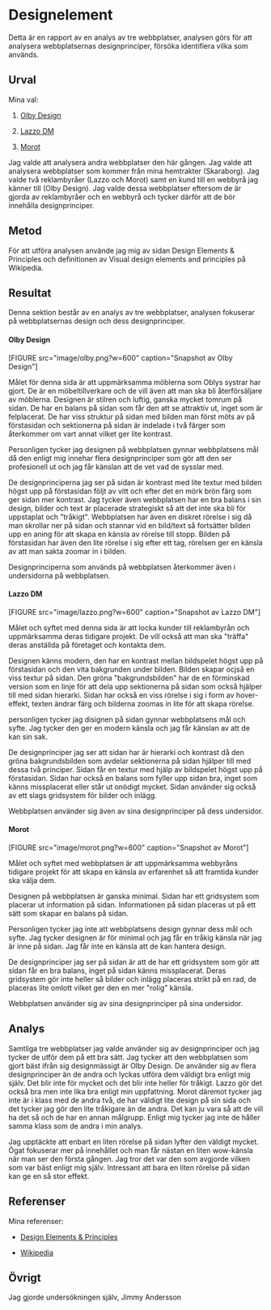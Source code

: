 ---
---
Designelement
=========================

Detta är en rapport av en analys av tre webbplatser, analysen görs för att analysera webbplatsernas designprinciper, försöka identifiera vilka som används.

Urval
-----------------------

Mina val:

1. [Olby Design](https://www.olbydesign.se/)

2. [Lazzo DM](http://lazzo.nu/)

3. [Morot](http://morot.se/)


Jag valde att analysera andra webbplatser den här gången. Jag valde att analysera webbplatser som kommer från mina hemtrakter (Skaraborg). Jag valde två reklambyråer (Lazzo och Morot) samt en kund till en webbyrå jag känner till (Olby Design). Jag valde dessa webbplatser eftersom de är gjorda av reklambyråer och en webbyrå och tycker därför att de bör innehålla designprinciper.


Metod
-----------------------

För att utföra analysen använde jag mig av sidan Design Elements & Principles och definitionen av Visual design elements and principles på Wikipedia.


Resultat
-----------------------

Denna sektion består av en analys av tre webbplatser, analysen fokuserar på webbplatsernas design och dess designprinciper.


#### Olby Design ####


[FIGURE src="image/olby.png?w=600" caption="Snapshot av Olby Design"]

Målet för denna sida är att uppmärksamma möblerna som Oblys systrar har gjort. De är en möbeltillverkare och de vill även att man ska bli återförsäljare av möblerna. Designen är stilren och luftig, ganska mycket tomrum på sidan. De har en balans på sidan som får den att se attraktiv ut, inget som är felplacerat. De har viss struktur på sidan med bilden man först möts av på förstasidan och sektionerna på sidan är indelade i två färger som återkommer om vart annat vilket ger lite kontrast.

Personligen tycker jag designen på webbplatsen gynnar webbplatsens mål då den enligt mig innehar flera designprinciper som gör att den ser profesionell ut och jag får känslan att de vet vad de sysslar med.

De designprinciperna jag ser på sidan är kontrast med lite textur med bilden högst upp på förstasidan följt av vitt och efter det en mörk brön färg som ger sidan mer kontrast. Jag tycker även webbplatsen har en bra balans i sin design, bilder och text är placerade strategiskt så att det inte ska bli för uppstaplat och "tråkigt". Webbplatsen har även en diskret rörelse i sig då man skrollar ner på sidan och stannar vid en bild/text så fortsätter bilden upp en aning för att skapa en känsla av rörelse till stopp. Bilden på förstasidan har även den lite rörelse i sig efter ett tag, rörelsen ger en känsla av att man sakta zoomar in i bilden.

Designprinciperna som används på webbplatsen återkommer även i undersidorna på webbplatsen.



#### Lazzo DM ####


[FIGURE src="image/lazzo.png?w=600" caption="Snapshot av Lazzo DM"]


Målet och syftet med denna sida är att locka kunder till reklambyrån och uppmärksamma deras tidigare projekt. De vill också att man ska "träffa" deras anställda på företaget och kontakta dem.

Designen känns modern, den har en kontrast mellan bildspelet högst upp på förstasidan och den vita bakgrunden under bilden. Bilden skapar ocjså en viss textur på sidan. Den gröna "bakgrundsbilden" har de en förminskad version som en linje för att dela upp sektionerna på sidan som också hjälper till med sidan hierarki. Sidan har också en viss rörelse i sig i form av hover-effekt, texten ändrar färg och bilderna zoomas in lite för att skapa rörelse.

personligen tycker jag disignen på sidan gynnar webbplatsens mål och syfte. Jag tycker den ger en modern känsla och jag får känslan av att de kan sin sak.

De designprinciper jag ser att sidan har är hierarki och kontrast då den gröna bakgrundsbilden som avdelar sektionerna på sidan hjälper till med dessa två principer. Sidan får en textur med hjälp av bildspelet högst upp på förstasidan. Sidan har också en balans som fyller upp sidan bra, inget som känns missplacerat eller står ut onödigt mycket. Sidan använder sig också av ett slags gridsystem för bilder och inlägg.

Webbplatsen använder sig även av sina designprinciper på dess undersidor.




#### Morot ####


[FIGURE src="image/morot.png?w=600" caption="Snapshot av Morot"]


Målet och syftet med webbplatsen är att uppmärksamma webbyråns tidigare projekt för att skapa en känsla av erfarenhet så att framtida kunder ska välja dem.

Designen på webbplatsen är ganska minimal. Sidan har ett gridsystem som placerar ut information på sidan. Informationen på sidan placeras ut på ett sätt som skapar en balans på sidan.

Personligen tycker jag inte att webbplatsens design gynnar dess mål och syfte. Jag tycker designen är för minimal och jag får en tråkig känsla när jag är inne på sidan. Jag får inte en känsla att de kan hantera design.

De designprinciper jag ser på sidan är att de har ett gridsystem som gör att sidan får en bra balans, inget på sidan känns missplacerat. Deras gridsystem gör inte heller så bilder och inlägg placeras strikt på en rad, de placeras lite omlott vilket ger den en mer "rolig" känsla.

Webbplatsen använder sig av sina designprinciper på sina undersidor.




Analys
-----------------------

Samtliga tre webbplatser jag valde använder sig av designprinciper och jag tycker de utför dem på ett bra sätt. Jag tycker att den webbplatsen som gjort bäst ifrån sig designmässigt är Olby Design. De använder sig av flera designprinciper än de andra och lyckas utföra dem väldigt bra enligt mig själv. Det blir inte för mycket och det blir inte heller för tråkigt. Lazzo gör det också bra men inte lika bra enligt min uppfattning. Morot däremot tycker jag inte är i klass med de andra två, de har väldigt lite design på sin sida och det tycker jag gör den lite tråkigare än de andra. Det kan ju vara så att de vill ha det så och de har en annan målgrupp. Enligt mig tycker jag inte de håller samma klass som de andra i min analys.

Jag upptäckte att enbart en liten rörelse på sidan lyfter den väldigt mycket. Ögat fokuserar mer på innehållet och man får nästan en liten wow-känsla när man ser den första gången. Jag tror det var den som avgjorde vilken som var bäst enligt mig själv. Intressant att bara en liten rörelse på sidan kan ge en så stor effekt.



Referenser
-----------------------

Mina referenser:

* [Design Elements & Principles](https://www.canva.com/learn/design-elements-principles/)

* [Wikipedia](https://en.wikipedia.org/wiki/Visual_design_elements_and_principles)


Övrigt
-----------------------

Jag gjorde undersökningen själv, Jimmy Andersson
